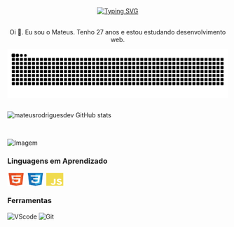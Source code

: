 <!--título-->
<div align="center">
  <a href="https://git.io/typing-svg">
    <img src="https://readme-typing-svg.demolab.com?font=Fira+Code&weight=500&size=30&pause=1000&color=0FD419&center=true&vCenter=true&random=false&width=524&lines=Welcome+to+my+profile!" alt="Typing SVG">
  </a>
</div>

<br>

<!-- Presentation -->
<p align="center">
  Oi 👋. Eu sou o Mateus. Tenho 27 anos e estou estudando desenvolvimento web.
</p>

<!-- snake -->
<picture align="center">
  <source media="(prefers-color-scheme: dark)" srcset="https://raw.githubusercontent.com/mateusrodriguesdev/mateusrodriguesdev/output/github-contribution-grid-snake-dark.svg">
  <source media="(prefers-color-scheme: light)" srcset="https://raw.githubusercontent.com/mateusrodriguesdev/mateusrodriguesdev/output/github-contribution-grid-snake-dark.svg">
  <img align="center" alt="github contribution grid snake animation" src="https://raw.githubusercontent.com/mateusrodriguesdev/mateusrodriguesdev/output/github-contribution-grid-snake.svg">
</picture>

<br>
<br>

<!-- GithubStats -->
![mateusrodriguesdev GitHub stats](https://github-readme-stats.vercel.app/api?username=mateusrodriguesdev&show_icons=true&theme=gotham)

<br>

<!-- GIF -->
<p align="left">
  <img align="center" src="https://github.com/VariableBee/VariableBee/assets/77739311/4e9f41af-6b57-49a7-b15a-74322e96b4d7" alt="Imagem">
</p>

<!-- Linguagens -->
  <div style="flex-basis: 48%;">
    <h3>Linguagens em Aprendizado</h3>
    <img align="center" alt="HTML" height="30" width="40" src="https://raw.githubusercontent.com/devicons/devicon/master/icons/html5/html5-original.svg">
     <img align="center" alt="CSS" height="30" width="40" src="https://raw.githubusercontent.com/devicons/devicon/master/icons/css3/css3-original.svg">
    <img align="center" alt="Js" height="30" width="40" src="https://raw.githubusercontent.com/devicons/devicon/master/icons/javascript/javascript-plain.svg">
   
  </div>

  <!-- Ferramentas -->
  <div style="flex-basis: 48%;">
    <h3>Ferramentas</h3>
    <img align="center" alt="VScode" height="30" width="40" src="https://cdn.jsdelivr.net/gh/devicons/devicon/icons/vscode/vscode-original.svg">
    <img align="center" alt="Git" height="30" width="40" src="https://cdn.jsdelivr.net/gh/devicons/devicon/icons/git/git-original.svg">
  </div>

